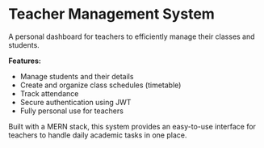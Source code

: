 # Teacher Management System

A personal dashboard for teachers to efficiently manage their classes and students.  

**Features:**
- Manage students and their details
- Create and organize class schedules (timetable)
- Track attendance
- Secure authentication using JWT  
- Fully personal use for teachers

Built with a MERN stack, this system provides an easy-to-use interface for teachers to handle daily academic tasks in one place.
